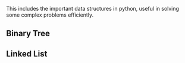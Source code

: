 This includes the important data structures in python, useful in solving some complex problems efficiently.

## Binary Tree

## Linked List